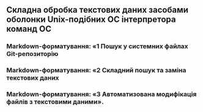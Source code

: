 ## Складна обробка текстових даних засобами оболонки Unix-подібних ОС інтерпретора команд ОС


### Markdown-форматування:  «1 Пошук у системних файлах Git-репозиторію


### Markdown-форматування:  «2 Складний пошук та заміна текстових даних


### Markdown-форматування:  «3 Автоматизована модифікація файлів з текстовими даними».
